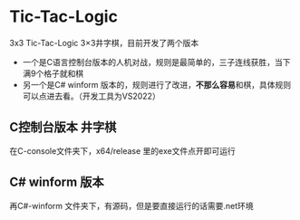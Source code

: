# Tic-Tac-Logic
3x3 Tic-Tac-Logic
3×3井字棋，目前开发了两个版本
* 一个是C语言控制台版本的人机对战，规则是最简单的，三子连线获胜，当下满9个格子就和棋
* 另一个是C# winform 版本的，规则进行了改进，**不那么容易**和棋，具体规则可以点进去看。（开发工具为VS2022）
## C控制台版本 井字棋
在C-console文件夹下，x64/release 里的exe文件点开即可运行
## C# winform 版本
再C#-winform 文件夹下，有源码，但是要直接运行的话需要.net环境
